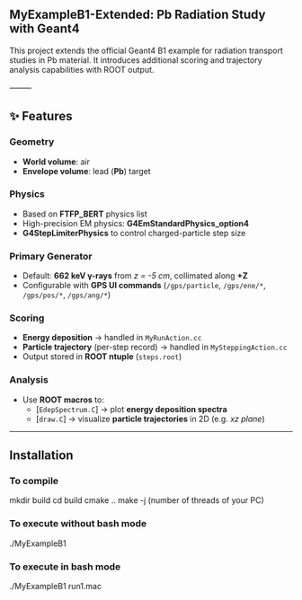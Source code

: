 ## MyExampleB1-Extended: Pb Radiation Study with Geant4

This project extends the official Geant4 B1 example for radiation transport studies in Pb material.
It introduces additional scoring and trajectory analysis capabilities with ROOT output.

⸻

## ✨ Features

### Geometry
- **World volume**: air  
- **Envelope volume**: lead (**Pb**) target  

### Physics
- Based on **FTFP_BERT** physics list  
- High-precision EM physics: **G4EmStandardPhysics_option4**  
- **G4StepLimiterPhysics** to control charged-particle step size  

### Primary Generator
- Default: **662 keV γ-rays** from *z = -5 cm*, collimated along **+Z**  
- Configurable with **GPS UI commands** (`/gps/particle`, `/gps/ene/*`, `/gps/pos/*`, `/gps/ang/*`)  

### Scoring
- **Energy deposition** → handled in `MyRunAction.cc`  
- **Particle trajectory** (per-step record) → handled in `MySteppingAction.cc`  
- Output stored in **ROOT ntuple** (`steps.root`)  

### Analysis
- Use **ROOT macros** to:  
  - [`EdepSpectrum.C`] → plot **energy deposition spectra**  
  - [`draw.C`] → visualize **particle trajectories** in 2D (e.g. *xz plane*)
 
---

## Installation


### To compile
mkdir build
cd build
cmake ..
make -j (number of threads of your PC)

### To execute without bash mode

./MyExampleB1  

### To execute in bash mode

./MyExampleB1 run1.mac


